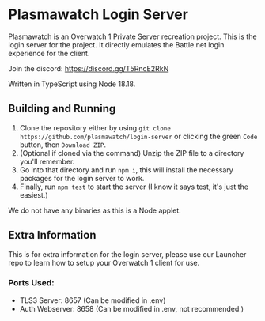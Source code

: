 # Plasmawatch Login Server
Plasmawatch is an Overwatch 1 Private Server recreation project. This is the login server for the project. It directly emulates the Battle.net login experience for the client.

Join the discord: https://discord.gg/T5RncE2RkN

Written in TypeScript using Node 18.18.

## Building and Running
1. Clone the repository either by using `git clone https://github.com/plasmawatch/login-server` or clicking the green `Code` button, then `Download ZIP`.
2. (Optional if cloned via the command) Unzip the ZIP file to a directory you'll remember.
3. Go into that directory and run `npm i`, this will install the necessary packages for the login server to work.
4. Finally, run `npm test` to start the server (I know it says test, it's just the easiest.)

We do not have any binaries as this is a Node applet.

## Extra Information
This is for extra information for the login server, please use our Launcher repo to learn how to setup your Overwatch 1 client for use.

### Ports Used:
- TLS3 Server: 8657 (Can be modified in .env)
- Auth Webserver: 8658 (Can be modified in .env, not recommended.)
